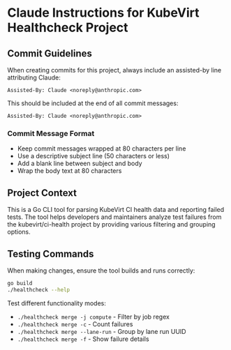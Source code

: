 # Claude Instructions for KubeVirt Healthcheck Project

## Commit Guidelines

When creating commits for this project, always include an assisted-by line attributing Claude:

```
Assisted-By: Claude <noreply@anthropic.com>
```

This should be included at the end of all commit messages:

```
Assisted-By: Claude <noreply@anthropic.com>
```

### Commit Message Format

- Keep commit messages wrapped at 80 characters per line
- Use a descriptive subject line (50 characters or less)
- Add a blank line between subject and body
- Wrap the body text at 80 characters

## Project Context

This is a Go CLI tool for parsing KubeVirt CI health data and reporting failed tests. The tool helps developers and maintainers analyze test failures from the kubevirt/ci-health project by providing various filtering and grouping options.

## Testing Commands

When making changes, ensure the tool builds and runs correctly:

```bash
go build
./healthcheck --help
```

Test different functionality modes:
- `./healthcheck merge -j compute` - Filter by job regex
- `./healthcheck merge -c` - Count failures
- `./healthcheck merge --lane-run` - Group by lane run UUID
- `./healthcheck merge -f` - Show failure details